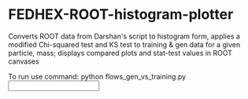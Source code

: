 # FEDHEX-ROOT-histogram-plotter
Converts ROOT data from Darshan's script to histogram form, applies a modified Chi-squared test and KS test to training & gen data for a given particle, mass; 
displays compared plots and stat-test values in ROOT canvases

To run use command:
python flows_gen_vs_training.py <input ROOT file>


